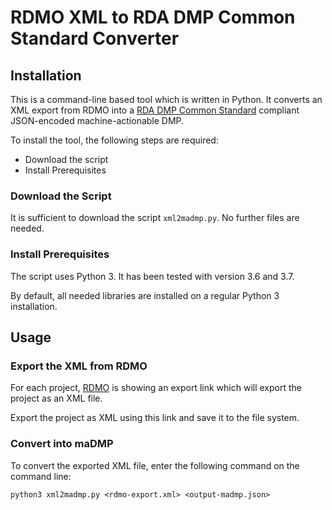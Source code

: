 # RDMO XML to RDA DMP Common Standard Converter

## Installation

This is a command-line based tool which is written in Python.
It converts an XML export from RDMO into a
[RDA DMP Common Standard](https://github.com/RDA-DMP-Common/RDA-DMP-Common-Standard) compliant JSON-encoded
machine-actionable DMP.

To install the tool, the following steps are required:

* Download the script
* Install Prerequisites

### Download the Script

It is sufficient to download the script `xml2madmp.py`.
No further files are needed.

### Install Prerequisites

The script uses Python 3. It has been tested with version 3.6
and 3.7.

By default, all needed libraries are installed on a regular
Python 3 installation.

## Usage

### Export the XML from RDMO

For each project, [RDMO](https://rdmorganiser.github.io) is
showing an export link which will export the project
as an XML file.

Export the project as XML using this link and save it to the file system.

### Convert into maDMP

To convert the exported XML file, enter the following command on
the command line:
```
python3 xml2madmp.py <rdmo-export.xml> <output-madmp.json>
```
